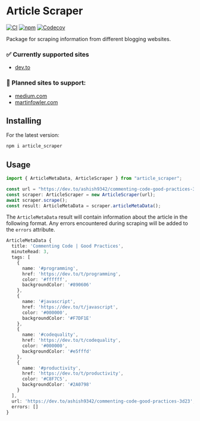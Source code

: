 # Article Scraper

[![CI](https://github.com/brombaut/article-scraper/actions/workflows/build_and_test.yml/badge.svg)](https://github.com/brombaut/article-scraper/actions/workflows/build_and_test.yml)
[![npm](https://img.shields.io/npm/v/article_scraper)](https://www.npmjs.com/package/article_scraper)
[![Codecov](https://img.shields.io/codecov/c/github/brombaut/article-scraper)](https://app.codecov.io/gh/brombaut/article-scraper)

Package for scraping information from different blogging websites.

### ✅ Currently supported sites

- [dev.to](https://dev.to/)

### 🚧 Planned sites to support:

- [medium.com](https://medium.com/)
- [martinfowler.com](https://martinfowler.com/)

## Installing

<p>

For the latest version:

</p>

```bash
npm i article_scraper
```

## Usage

```typescript
import { ArticleMetaData, ArticleScraper } from "article_scraper";

const url = "https://dev.to/ashish9342/commenting-code-good-practices-3d23";
const scraper: ArticleScraper = new ArticleScraper(url);
await scraper.scrape();
const result: ArticleMetaData = scraper.articleMetaData();
```

The `ArticleMetaData` result will contain information about the article in the following format. Any errors encountered during scraping will be added to the `errors` attribute.

```typescript
ArticleMetaData {
  title: 'Commenting Code | Good Practices',
  minuteRead: 3,
  tags: [
    {
      name: '#programming',
      href: 'https://dev.to/t/programming',
      color: '#ffffff',
      backgroundColor: '#890606'
    },
    {
      name: '#javascript',
      href: 'https://dev.to/t/javascript',
      color: '#000000',
      backgroundColor: '#F7DF1E'
    },
    {
      name: '#codequality',
      href: 'https://dev.to/t/codequality',
      color: '#000000',
      backgroundColor: '#e5fffd'
    },
    {
      name: '#productivity',
      href: 'https://dev.to/t/productivity',
      color: '#C8F7C5',
      backgroundColor: '#2A0798'
    }
  ],
  url: 'https://dev.to/ashish9342/commenting-code-good-practices-3d23',
  errors: []
}
```
